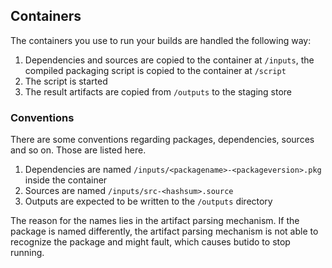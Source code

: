 ## Containers

The containers you use to run your builds are handled the following way:

1. Dependencies and sources are copied to the container at `/inputs`,
   the compiled packaging script is copied to the container at `/script`
2. The script is started
3. The result artifacts are copied from `/outputs` to the staging store


### Conventions

There are some conventions regarding packages, dependencies, sources and so
on. Those are listed here.

1. Dependencies are named `/inputs/<packagename>-<packageversion>.pkg` inside the container
2. Sources are named `/inputs/src-<hashsum>.source`
3. Outputs are expected to be written to the `/outputs` directory

The reason for the names lies in the artifact parsing mechanism.
If the package is named differently, the artifact parsing mechanism is not able
to recognize the package and might fault, which causes butido to stop running.

